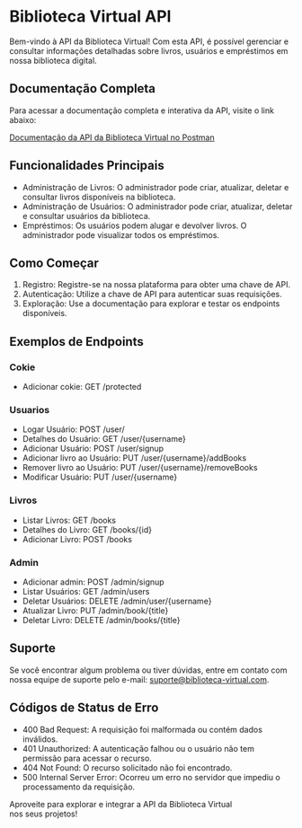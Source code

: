 # Biblioteca Virtual API

Bem-vindo à API da Biblioteca Virtual! Com esta API, é possível gerenciar e consultar informações detalhadas sobre livros, usuários e empréstimos em nossa biblioteca digital.

## Documentação Completa

Para acessar a documentação completa e interativa da API, visite o link abaixo:

[Documentação da API da Biblioteca Virtual no Postman](https://documenter.getpostman.com/view/35028840/2sA3QniE4T)

## Funcionalidades Principais

- Administração de Livros: O administrador pode criar, atualizar, deletar e consultar livros disponíveis na biblioteca.
- Administração de Usuários: O administrador pode criar, atualizar, deletar e consultar usuários da biblioteca.
- Empréstimos: Os usuários podem alugar e devolver livros. O administrador pode visualizar todos os empréstimos.


## Como Começar

1. Registro: Registre-se na nossa plataforma para obter uma chave de API.
2. Autenticação: Utilize a chave de API para autenticar suas requisições.
3. Exploração: Use a documentação para explorar e testar os endpoints disponíveis.


## Exemplos de Endpoints

### Cokie
- Adicionar cokie: GET /protected

### Usuarios
- Logar Usuário: POST /user/
- Detalhes do Usuário: GET /user/{username}
- Adicionar Usuário: POST /user/signup
- Adicionar livro ao Usuário: PUT /user/{username}/addBooks
- Remover livro ao Usuário: PUT /user/{username}/removeBooks
- Modificar Usuário: PUT /user/{username}

### Livros
- Listar Livros: GET /books
- Detalhes do Livro: GET /books/{id}
- Adicionar Livro: POST /books

### Admin
- Adicionar admin: POST /admin/signup
- Listar Usuários: GET /admin/users
- Deletar Usuários: DELETE /admin/user/{username}
- Atualizar Livro: PUT /admin/book/{title}
- Deletar Livro: DELETE /admin/books/{title}


## Suporte

Se você encontrar algum problema ou tiver dúvidas, entre em contato com nossa equipe de suporte pelo e-mail: [suporte@biblioteca-virtual.com](https://mailto:suporte@biblioteca-virtual.com).

## Códigos de Status de Erro

- 400 Bad Request: A requisição foi malformada ou contém dados inválidos.
- 401 Unauthorized: A autenticação falhou ou o usuário não tem permissão para acessar o recurso.
- 404 Not Found: O recurso solicitado não foi encontrado.
- 500 Internal Server Error: Ocorreu um erro no servidor que impediu o processamento da requisição.


Aproveite para explorar e integrar a API da Biblioteca Virtual nos seus projetos!